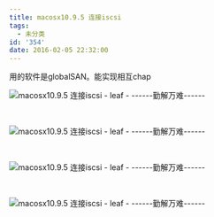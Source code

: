 ```yaml
---
title: macosx10.9.5 连接iscsi
tags:
  - 未分类
id: '354'
date: 2016-02-05 22:32:00
---
```


用的软件是globalSAN。能实现相互chap

![macosx10.9.5 连接iscsi - leaf - ------勤解万难------](http://img0.ph.126.net/86FroLKoqR1AhaIOP4kfaQ==/6598106606181206565.png "macosx10.9.5 连接iscsi - leaf - ------勤解万难------")

 

![macosx10.9.5 连接iscsi - leaf - ------勤解万难------](http://img2.ph.126.net/QMRusFZn-RdZU25icJ1D6g==/6631260180238713515.png "macosx10.9.5 连接iscsi - leaf - ------勤解万难------")

 

![macosx10.9.5 连接iscsi - leaf - ------勤解万难------](http://img1.ph.126.net/zDC2UPnPQftl5bV68yTzLQ==/6631405315773575428.png "macosx10.9.5 连接iscsi - leaf - ------勤解万难------")

 

![macosx10.9.5 连接iscsi - leaf - ------勤解万难------](http://img1.ph.126.net/vfHLPYVTUkI_I-Q4jBz3Wg==/6631254682680574675.png "macosx10.9.5 连接iscsi - leaf - ------勤解万难------")
